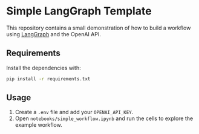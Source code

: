 # Simple LangGraph Template

This repository contains a small demonstration of how to build a workflow using [LangGraph](https://github.com/langchain-ai/langgraph) and the OpenAI API.

## Requirements
Install the dependencies with:

```bash
pip install -r requirements.txt
```

## Usage
1. Create a `.env` file and add your `OPENAI_API_KEY`.
2. Open `notebooks/simple_workflow.ipynb` and run the cells to explore the example workflow.
